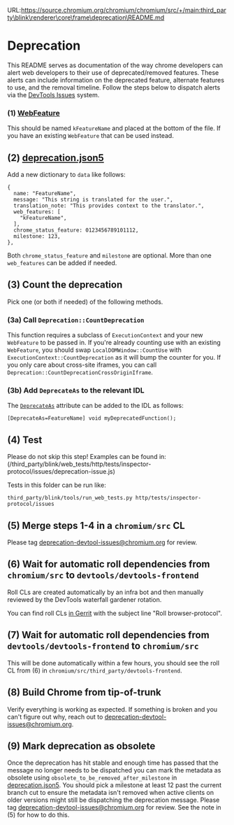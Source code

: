 URL:https://source.chromium.org/chromium/chromium/src/+/main:third_party\blink\renderer\core\frame\deprecation\README.md
# Deprecation

This README serves as documentation of the way chrome developers can
alert web developers to their use of deprecated/removed features.
These alerts can include information on the deprecated feature,
alternate features to use, and the removal timeline.
Follow the steps below to dispatch alerts via the
[DevTools Issues](https://developer.chrome.com/docs/devtools/issues/) system.

### (1) [WebFeature](/third_party/blink/public/mojom/use_counter/metrics/web_feature.mojom)

This should be named `kFeatureName` and placed at the bottom of the file.
If you have an existing `WebFeature` that can be used instead.

## (2) [deprecation.json5](/third_party/blink/renderer/core/frame/deprecation/deprecation.json5)

Add a new dictionary to `data` like follows:
```
{
  name: "FeatureName",
  message: "This string is translated for the user.",
  translation_note: "This provides context to the translator.",
  web_features: [
    "kFeatureName",
  ],
  chrome_status_feature: 0123456789101112,
  milestone: 123,
},
```
Both `chrome_status_feature` and `milestone` are optional.
More than one `web_features` can be added if needed.

## (3) Count the deprecation

Pick one (or both if needed) of the following methods.

### (3a) Call `Deprecation::CountDeprecation`

This function requires a subclass of `ExecutionContext` and your new
`WebFeature` to be passed in. If you're already counting use with an existing
`WebFeature`, you should swap `LocalDOMWindow::CountUse` with
`ExecutionContext::CountDeprecation` as it will bump the counter for you. If
you only care about cross-site iframes, you can call
`Deprecation::CountDeprecationCrossOriginIframe`.

### (3b) Add `DeprecateAs` to the relevant IDL

The [`DeprecateAs`](https://chromium.googlesource.com/chromium/src/+/refs/heads/main/third_party/blink/renderer/bindings/IDLExtendedAttributes.md#DeprecateAs_m_a_c) attribute can be added to the IDL as follows:

```
[DeprecateAs=FeatureName] void myDeprecatedFunction();
```

## (4) Test

Please do not skip this step! Examples can be found in:
(/third_party/blink/web_tests/http/tests/inspector-protocol/issues/deprecation-issue.js)

Tests in this folder can be run like:
```
third_party/blink/tools/run_web_tests.py http/tests/inspector-protocol/issues
```

## (5) Merge steps 1-4 in a `chromium/src` CL

Please tag deprecation-devtool-issues@chromium.org for review.

## (6) Wait for automatic roll dependencies from `chromium/src` to `devtools/devtools-frontend`

Roll CLs are created automatically by an infra bot and then manually reviewed by
the DevTools waterfall gardener rotation.

You can find roll CLs [in Gerrit](https://chromium-review.googlesource.com/q/owner:devtools-ci-autoroll-builder@chops-service-accounts.iam.gserviceaccount.com)
with the subject line "Roll browser-protocol".

## (7) Wait for automatic roll dependencies from `devtools/devtools-frontend` to `chromium/src`

This will be done automatically within a few hours, you should see the roll CL
from (6) in `chromium/src/third_party/devtools-frontend`.

## (8) Build Chrome from tip-of-trunk

Verify everything is working as expected.
If something is broken and you can't figure out why, reach out to
deprecation-devtool-issues@chromium.org.

## (9) Mark deprecation as obsolete

Once the deprecation has hit stable and enough time has passed that the message
no longer needs to be dispatched you can mark the metadata as obsolete using
`obsolete_to_be_removed_after_milestone` in
[deprecation.json5](/third_party/blink/renderer/core/frame/deprecation/deprecation.json5).
You should pick a milestone at least 12 past the current branch cut to ensure
the metadata isn't removed when active clients on older versions might still
be dispatching the deprecation message. Please tag
deprecation-devtool-issues@chromium.org for review. See the note in (5) for how to do this.
